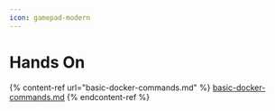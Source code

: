 ```yaml
---
icon: gamepad-modern
---
```


# Hands On

{% content-ref url="basic-docker-commands.md" %}
[basic-docker-commands.md](basic-docker-commands.md)
{% endcontent-ref %}

